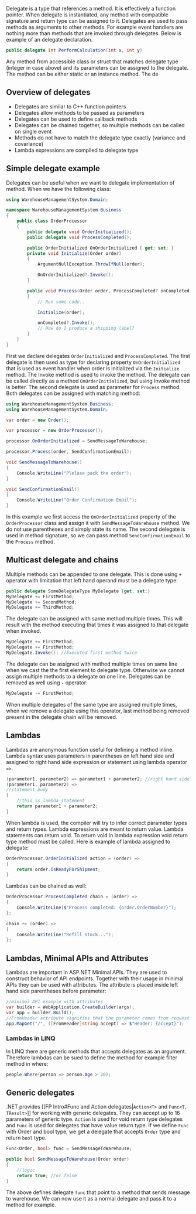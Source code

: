 Delegate is a type that references a method. It is effectively a function pointer. When delegate is instantiated, any method with compatible signature and return type can be assigned to it. Delegates are used to pass methods as arguments to other methods. For example event handlers are nothing more than methods that are invoked through delegates. Below is example of an delegate declaration.
```C#
public delegate int PerformCalculation(int x, int y)
```
Any method from accessible class or struct that matches delegate type (integer in case above)  and its parameters can be assigned to the delegate. The method can be either static or an instance method. The de

## Overview of delegates
* Delegates are similar to C++ function pointers
* Delegates allow methods to be passed as parameters
* Delegates can be used to define callback methods
* Delegates can be chained together, so multiple methods can be called on single event
* Methods do not have to match the delegate type exactly (variance and covariance)
* Lambda expressions are compiled to delegate type
## Simple delegate example
Delegates can be useful when we want to delegate implementation of method. When we have the following class:
```C#
using WarehouseManagementSystem.Domain;

namespace WarehouseManagementSystem.Business
{
    public class OrderProcessor
    {
        public delegate void OrderInitialized();
        public delegate void ProcessCompleted();

        public OrderInitialized OnOrderInitialized { get; set; }
        private void Initialize(Order order)
        {
            ArgumentNullException.ThrowIfNull(order);

            OnOrderInitialized?.Invoke();
        }

        public void Process(Order order, ProcessCompleted? onCompleted = default)
        {
            // Run some code..

            Initialize(order);

            onCompleted?.Invoke();
            // How do I produce a shipping label?
        }
    }
}
```
First we declare delegates `OrderInitialized` and `ProcessCompleted`. The first delegate is then used as type for declaring property `OnOrderInitialized` that is used as event handler when order is initialized via the `Initialize` method. The Invoke method is used to invoke the method. The delegate can be called directly as a method `OnOrderInitialized`, but using Invoke method is better. The second delegate is used as parameter for `Process` method. Both delegates can be assigned with matching method:
```C#
using WarehouseManagementSystem.Business;
using WarehouseManagementSystem.Domain;

var order = new Order();

var processor = new OrderProcessor();

processor.OnOrderInitialized = SendMessageToWarehouse;

processor.Process(order, SendConfirmationEmail);

void SendMessageToWarehouse()
{
    Console.WriteLine("Plelase pack the order");
}

void SendConfirmationEmail()
{
    Console.WriteLine("Order Confirmation Email");
}
```
In this example we first access the `OnOrderInitialized` property of the `OrderProcessor` class and assign it with `SendMessageToWarehouse` method. We do not use parentheses and simply state its name. 
The second delegate is used in method signature, so we can pass method `SendConfirmationEmail` to the `Process` method.
## Multicast delegate and chains
Multiple methods can be appended to one delegate. This is done using `+` operator with limitation that left hand operand must be a delegate type:
```C#
public delegate SomeDelegateType MyDelegate {get; set;}
MyDelegate += FirstMethod;
MyDelegate += SecondMethod;
MyDelegate += ThirdMethod;
```
The delegate can be assigned with same method multiple times. This will result with the method executing that times it was assigned to that delegate when invoked.
```C#
MyDelegate += FirstMethod;
MyDelegate += FirstMethod;
MyDelegate.Invoke(); //Executed first method twice
```
The delegate can be assigned with method multiple times on same line when we cast the the first element to delegate type. Otherwise we cannot assign multiple methods to a delegate on one line.
Delegates can be removed as well using `-` operator:
```C#
MyDelegate -= FirstMethod;
```
When multiple delegates of the same type are assigned multiple times, when we remove a delegate using this operator, last method being removed present in the delegate chain will be removed.
## Lambdas
Lambdas are anonymous function useful for defining a method inline. Lambda syntax uses parameters in parentheses on left hand side and assigned to right hand side expression or statement using lambda operator `=>`. 
```C#
(parameter1, parameter2) => parameter1 + parameter2; //right hand side is expression, this is called lambda expression
(parameter1, parameter2) => 
//statement body
{
	//this is lambda statement
	return parameter1 + parameter2;
}
```

When lambda is used, the compiler will try to infer correct parameter types and return types. Lambda expressions are meant to return value. Lambda statements can return void. To return void in lambda expression void return type method must be called. Here is example of lambda assigned to delegate:
```C#
OrderProcessor.OrderInitialized action = (order) =>
{
	return order.IsReadyForShipment;
}
```

Lambdas can be chained as well:
```C#
OrderProcessor.ProcessCompleted chain = (order) =>
{
    Console.WriteLine($"Process completed: {order.OrderNumber}");
};

chain += (order) =>
{
    Console.WriteLine("Refill stock...");
};
```
## Lambdas, Minimal APIs and Attributes
Lambdas are important in ASP.NET Minimal APIs. They are used to construct behavior of API endpoints. Together with their usage in minimal APIs they can be used with attributes. The attribute is placed inside left hand side parentheses before parameter:
```C#
//minimal API example with attributes
var builder = WebApplication.CreateBuilder(args);
var app = builder.Build();
//FromHeader attribute signifies that the parameter comes from request header
app.MapGet("/", ([FromHeader]string accept) => $"Header: {accept}");
```
### Lambdas in LINQ
In LINQ there are generic methods that accepts delegates as an argument. Therefore lambdas can be sued to define the method for example filter method in where:
```c#
people.Where(person => person.Age > 20);
```
## Generic delegates
.NET provides [[FP Intro#Func and Action delegates|`Action<T>` and `Func<T, TResult>`]] for working with generic delegates. They can accept up to 16 parameters of generic type. `Action` is used for void return type delegates and `Func` is used for delegates that have value return type. If we define `Func` with Order and bool type, we get a delegate that accepts `Order` type and return `bool` type. 
```C#
Func<Order, bool> func = SendMessageToWarehouse;

public bool SendMessageToWarehouse(Order order)
{
	//logic
	return true; //or false
}
```
The above defines delegate `func` that point to a method that sends message to warehouse. We can now use it as a normal delegate and pass it to a method for example.